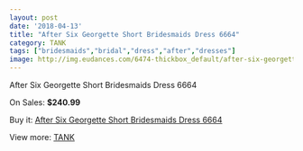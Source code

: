 ```yaml
---
layout: post
date: '2018-04-13'
title: "After Six Georgette Short Bridesmaids Dress 6664"
category: TANK
tags: ["bridesmaids","bridal","dress","after","dresses"]
image: http://img.eudances.com/6474-thickbox_default/after-six-georgette-short-bridesmaids-dress-6664.jpg
---
```

After Six Georgette Short Bridesmaids Dress 6664

On Sales: **$240.99**
<a href="https://www.eudances.com/en/tank/2365-after-six-georgette-short-bridesmaids-dress-6664.html"><amp-img layout="responsive" width="600" height="600" src="//img.eudances.com/6474-thickbox_default/after-six-georgette-short-bridesmaids-dress-6664.jpg" alt="After Six Georgette Short Bridesmaids Dress 6664 0" /></a>
<a href="https://www.eudances.com/en/tank/2365-after-six-georgette-short-bridesmaids-dress-6664.html"><amp-img layout="responsive" width="600" height="600" src="//img.eudances.com/6475-thickbox_default/after-six-georgette-short-bridesmaids-dress-6664.jpg" alt="After Six Georgette Short Bridesmaids Dress 6664 1" /></a>

Buy it: [After Six Georgette Short Bridesmaids Dress 6664](https://www.eudances.com/en/tank/2365-after-six-georgette-short-bridesmaids-dress-6664.html "After Six Georgette Short Bridesmaids Dress 6664")

View more: [TANK](https://www.eudances.com/en/28-tank "TANK")
